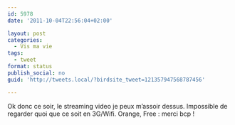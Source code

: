 ```yaml
---
id: 5978
date: '2011-10-04T22:56:04+02:00'

layout: post
categories:
  - Vis ma vie
tags:
  - tweet
format: status
publish_social: no
guid: 'http://tweets.local/?birdsite_tweet=121357947568787456'

---
```


Ok donc ce soir, le streaming video je peux m’assoir dessus. Impossible de regarder quoi que ce soit en 3G/Wifi. Orange, Free : merci bcp !